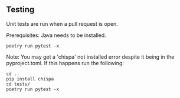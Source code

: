 ## Testing

Unit tests are run when a pull request is open.

Prerequisites: Java needs to be installed.

```
poetry run pytest -x
``` 

Note: You may get a 'chispa' not installed error despite it being in the pyproject.toml. If this happens run the following:

```
cd ..
pip install chispa
cd tests/
poetry run pytest -x
``` 

